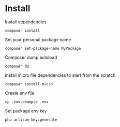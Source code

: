 # Install

Install dependencies
```
composer install
```

Set your personal package name
```
composer set-package-name MyPackage
```

Composer dump autoload
```
composer du
```

install micro file dependencies to start from the scratch
```
composer install-micro
```

Create env file
```
cp .env.example .env
```

Set package env key
```
php artisan key:generate
```
